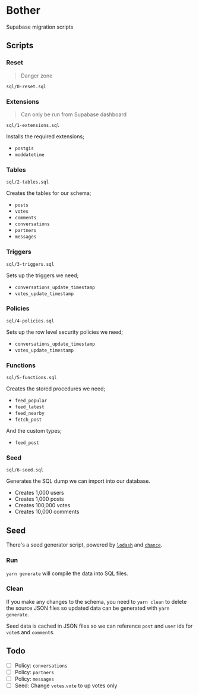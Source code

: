 # Bother

Supabase migration scripts

## Scripts

### Reset

> Danger zone

```
sql/0-reset.sql
```

### Extensions

> Can only be run from Supabase dashboard

```
sql/1-extensions.sql
```

Installs the required extensions;

- `postgis`
- `moddatetime`

### Tables

```
sql/2-tables.sql
```

Creates the tables for our schema;

- `posts`
- `votes`
- `comments`
- `conversations`
- `partners`
- `messages`

### Triggers

```
sql/3-triggers.sql
```

Sets up the triggers we need;

- `conversations_update_timestamp`
- `votes_update_timestamp`

### Policies

```
sql/4-policies.sql
```

Sets up the row level security policies we need;

- `conversations_update_timestamp`
- `votes_update_timestamp`

### Functions

```
sql/5-functions.sql
```

Creates the stored procedures we need;

- `feed_popular`
- `feed_latest`
- `feed_nearby`
- `fetch_post`

And the custom types;

- `feed_post`

### Seed

```
sql/6-seed.sql
```

Generates the SQL dump we can import into our database.

- Creates 1,000 users
- Creates 1,000 posts
- Creates 100,000 votes
- Creates 10,000 comments

## Seed

There's a seed generator script, powered by [`lodash`](https://lodash.com) and [`chance`](https://chancejs.com).

### Run

`yarn generate` will compile the data into SQL files.

### Clean

If you make any changes to the schema, you need to `yarn clean` to delete the source JSON files so updated data can be generated with `yarn generate`.

Seed data is cached in JSON files so we can reference `post` and `user` ids for `vote`s and `comment`s.

## Todo

- [ ] Policy: `conversations`
- [ ] Policy: `partners`
- [ ] Policy: `messages`
- [ ] Seed: Change `votes`.`vote` to up votes only
